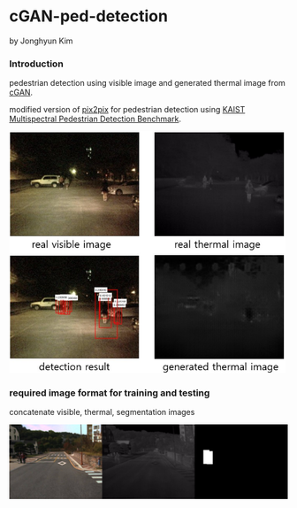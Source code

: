 # cGAN-ped-detection
by Jonghyun Kim

### Introduction
pedestrian detection using visible image and generated thermal image from [cGAN](https://arxiv.org/abs/1611.07004).

modified version of [pix2pix](https://github.com/affinelayer/pix2pix-tensorflow) for pedestrian detection using [KAIST Multispectral Pedestrian Detection Benchmark](https://sites.google.com/site/pedestrianbenchmark/home).

<div align="left">
    <img src="/image.jpg" width="500px"</img> 
</div>

### required image format for training and testing
concatenate visible, thermal, segmentation images
<div align="left">
    <img src="/image2.png" width="900px"</img> 
</div>

